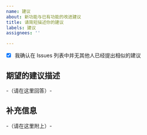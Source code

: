 ```yaml
---
name: 建议
about: 新功能与已有功能的改进建议
title: 请简短描述你的建议
labels: 建议
assignees: ''

---
```


- [x] 我确认在 Issues 列表中并无其他人已经提出相似的建议

## 期望的建议描述
-（请在这里回答）-


## 补充信息
-（请在这里附上）-
